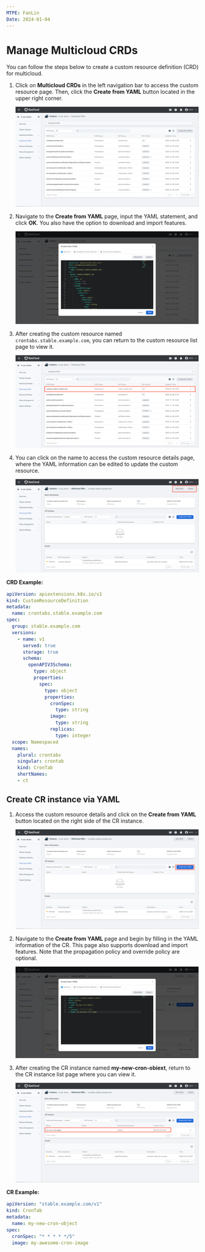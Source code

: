 ```yaml
---
MTPE: FanLin
Date: 2024-01-04
---
```


# Manage Multicloud CRDs

You can follow the steps below to create a custom resource definition (CRD) for multicloud.

1. Click on __Multicloud CRDs__ in the left navigation bar to access the custom resource page. Then, click the __Create from YAML__ button located in the upper right corner.

    ![Create CRD](../images/crd01.png)

2. Navigate to the __Create from YAML__ page, input the YAML statement, and click __OK__. You also have the option to download and import features.

    ![Create from yaml](../images/crd02.png)

3. After creating the custom resource named `crontabs.stable.example.com`, you can return to the custom resource list page to view it.

    ![Successfully Created](../images/crd03.png)

4. You can click on the name to access the custom resource details page, where the YAML information can be edited to update the custom resource.

    ![CRD Details](../images/crd04.png)

**CRD Example:**

```yaml
apiVersion: apiextensions.k8s.io/v1
kind: CustomResourceDefinition
metadata:
  name: crontabs.stable.example.com
spec:
  group: stable.example.com
  versions:
    - name: v1
      served: true
      storage: true
      schema:
        openAPIV3Schema:
          type: object
          properties:
            spec:
              type: object
              properties:
                cronSpec:
                  type: string
                image:
                  type: string
                replicas:
                  type: integer
  scope: Namespaced
  names:
    plural: crontabs
    singular: crontab
    kind: CronTab
    shortNames:
    - ct
```

## Create CR instance via YAML

1. Access the custom resource details and click on the __Create from YAML__ button located on the right side of the CR instance.

    ![Create CR](../images/crd05.png)

2. Navigate to the __Create from YAML__ page and begin by filling in the YAML information of the CR. This page also supports download and import features. Note that the propagation policy and override policy are optional.

    ![Create from yaml](../images/crd06.png)

3. After creating the CR instance named __my-new-cron-obiext__, return to the CR instance list page where you can view it.

    ![Successfully Created](../images/crd07.png)

**CR Example:**

```yaml
apiVersion: "stable.example.com/v1"
kind: CronTab
metadata:
  name: my-new-cron-object
spec:
  cronSpec: "* * * * */5"
  image: my-awesome-cron-image
```
